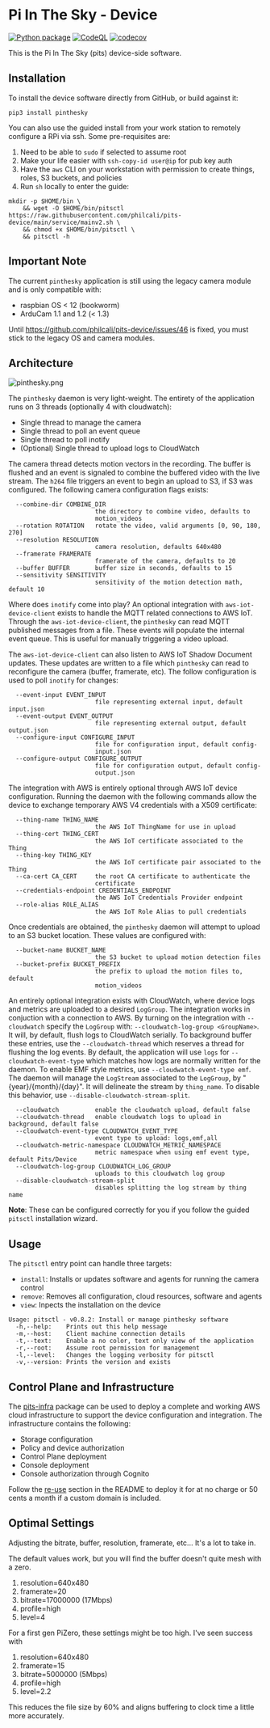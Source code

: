 # Pi In The Sky - Device

[![Python package](https://github.com/philcali/pits-device/actions/workflows/python-package.yml/badge.svg)](https://github.com/philcali/pits-device/actions/workflows/python-package.yml)
[![CodeQL](https://github.com/philcali/pits-device/actions/workflows/codeql-analysis.yml/badge.svg)](https://github.com/philcali/pits-device/actions/workflows/codeql-analysis.yml)
[![codecov](https://codecov.io/gh/philcali/pits-device/branch/main/graph/badge.svg?token=WV9HZSP462)](https://codecov.io/gh/philcali/pits-device)

This is the Pi In The Sky (pits) device-side software.

## Installation

To install the device software directly from GitHub, or build against it:

```
pip3 install pinthesky
```

You can also use the guided install from your work station to remotely configure a RPi via ssh. Some pre-requisites are:

1. Need to be able to `sudo` if selected to assume root
1. Make your life easier with `ssh-copy-id user@ip` for pub key auth
1. Have the `aws` CLI on your workstation with permission to create things, roles, S3 buckets, and policies
1. Run `sh` locally to enter the guide:

```
mkdir -p $HOME/bin \
    && wget -O $HOME/bin/pitsctl https://raw.githubusercontent.com/philcali/pits-device/main/service/mainv2.sh \
    && chmod +x $HOME/bin/pitsctl \
    && pitsctl -h
```

## Important Note

The current `pinthesky` application is still using the legacy camera module and is only compatible with:

- raspbian OS < 12 (bookworm)
- ArduCam 1.1 and 1.2 (< 1.3)

Until https://github.com/philcali/pits-device/issues/46 is fixed, you must stick to the legacy OS and camera modules.

## Architecture

![pinthesky.png](https://raw.githubusercontent.com/philcali/pits-device/main/images/pinthesky.png)

The `pinthesky` daemon is very light-weight. The entirety of the application runs on 3 threads (optionally 4 with cloudwatch):

- Single thread to manage the camera
- Single thread to poll an event queue
- Single thread to poll inotify
- (Optional) Single thread to upload logs to CloudWatch

The camera thread detects motion vectors in the recording. The buffer is flushed and an event is
signaled to combine the buffered video with the live stream. The `h264` file triggers an event
to begin an upload to S3, if S3 was configured. The following camera configuration flags exists:

```
  --combine-dir COMBINE_DIR
                        the directory to combine video, defaults to
                        motion_videos
  --rotation ROTATION   rotate the video, valid arguments [0, 90, 180, 270]
  --resolution RESOLUTION
                        camera resolution, defaults 640x480
  --framerate FRAMERATE
                        framerate of the camera, defaults to 20
  --buffer BUFFER       buffer size in seconds, defaults to 15
  --sensitivity SENSITIVITY
                        sensitivity of the motion detection math, default 10
```

Where does `inotify` come into play? An optional integration with
`aws-iot-device-client` exists to handle the MQTT related connections to AWS IoT. Through
the `aws-iot-device-client`, the `pinthesky` can read MQTT published messages from a file. These
events will populate the internal event queue. This is useful for manually triggering a video upload.

The `aws-iot-device-client` can also listen to AWS IoT Shadow Document updates. These updates
are written to a file which `pinthesky` can read to reconfigure the camera (buffer, framerate, etc).
The follow configuration is used to poll `inotify` for changes:

```
  --event-input EVENT_INPUT
                        file representing external input, default input.json
  --event-output EVENT_OUTPUT
                        file representing external output, default output.json
  --configure-input CONFIGURE_INPUT
                        file for configuration input, default config-
                        input.json
  --configure-output CONFIGURE_OUTPUT
                        file for configuration output, default config-
                        output.json
```

The integration with AWS is entirely optional through AWS IoT device configuration.
Running the daemon with the following commands allow the device to exchange temporary
AWS V4 credentials with a X509 certificate:

```
  --thing-name THING_NAME
                        the AWS IoT ThingName for use in upload
  --thing-cert THING_CERT
                        the AWS IoT certificate associated to the Thing
  --thing-key THING_KEY
                        the AWS IoT certificate pair associated to the Thing
  --ca-cert CA_CERT     the root CA certificate to authenticate the
                        certificate
  --credentials-endpoint CREDENTIALS_ENDPOINT
                        the AWS IoT Credentials Provider endpoint
  --role-alias ROLE_ALIAS
                        the AWS IoT Role Alias to pull credentials
```

Once credentials are obtained, the `pinthesky` daemon will attempt to upload to an S3 bucket
location. These values are configured with:

```
  --bucket-name BUCKET_NAME
                        the S3 bucket to upload motion detection files
  --bucket-prefix BUCKET_PREFIX
                        the prefix to upload the motion files to, default
                        motion_videos
```

An entirely optional integration exists with CloudWatch, where device
logs and metrics are uploaded to a desired `LogGroup`. The integration
works in conjuction with a connection to AWS. By turning on the
integration with `--cloudwatch` specify the `LogGroup` with:
`--cloudwatch-log-group <GroupName>`. It will, by default, flush
logs to CloudWatch serially. To background buffer these entries, use
the `--cloudwatch-thread` which reserves a thread for flushing the
log events. By default, the application will use `logs` for
`--cloudwatch-event-type` which matches how logs are normally written
for the daemon. To enable EMF style metrics, use 
`--cloudwatch-event-type emf`. The daemon will manage the `LogStream`
associated to the `LogGroup`, by "{year}/{month}/{day}". It will
delineate the stream by `thing_name`. To disable this behavior, use
`--disable-cloudwatch-stream-split`.

```
  --cloudwatch          enable the cloudwatch upload, default false
  --cloudwatch-thread   enable cloudwatch logs to upload in background, default false
  --cloudwatch-event-type CLOUDWATCH_EVENT_TYPE
                        event type to upload: logs,emf,all
  --cloudwatch-metric-namespace CLOUDWATCH_METRIC_NAMESPACE
                        metric namespace when using emf event type, default Pits/Device
  --cloudwatch-log-group CLOUDWATCH_LOG_GROUP
                        uploads to this cloudwatch log group
  --disable-cloudwatch-stream-split
                        disables splitting the log stream by thing name
```

__Note__: These can be configured correctly for you if you follow the guided `pitsctl` installation
wizard.

## Usage

The `pitsctl` entry point can handle three targets:

- `install`: Installs or updates software and agents for running the camera control
- `remove`: Removes all configuration, cloud resources, software and agents
- `view`: Inpects the installation on the device

```
Usage: pitsctl - v0.8.2: Install or manage pinthesky software
  -h,--help:    Prints out this help message
  -m,--host:    Client machine connection details
  -t,--text:    Enable a no color, text only view of the application
  -r,--root:    Assume root permission for management
  -l,--level:   Changes the logging verbosity for pitsctl
  -v,--version: Prints the version and exists
```

## Control Plane and Infrastructure

The [pits-infra][1] package can be used to deploy a complete and working 
AWS cloud infrastructure to support the device configuration and integration.
The infrastructure contains the following:

- Storage configuration
- Policy and device authorization
- Control Plane deployment
- Console deployment
- Console authorization through Cognito

Follow the [re-use][2] section in the README to deploy it for at no charge
or 50 cents a month if a custom domain is included.

[1]: https://github.com/philcali/pits-infra
[2]: https://github.com/philcali/pits-infra?tab=readme-ov-file#re-use

## Optimal Settings

Adjusting the bitrate, buffer, resolution, framerate, etc... It's a lot to take in.

The default values work, but you will find the buffer doesn't quite mesh with a zero.

1. resolution=640x480
2. framerate=20
3. bitrate=17000000 (17Mbps)
4. profile=high
5. level=4

For a first gen PiZero, these settings might be too high. I've seen success with

1. resolution=640x480
2. framerate=15
3. bitrate=5000000 (5Mbps)
4. profile=high
5. level=2.2

This reduces the file size by 60% and aligns buffering to clock time a little more accurately.
